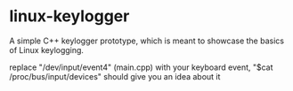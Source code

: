 # linux-keylogger

A simple C++ keylogger prototype, which is meant to showcase the basics of Linux keylogging.

replace "/dev/input/event4" (main.cpp) with your keyboard event, "$cat /proc/bus/input/devices" should give you an idea about it
